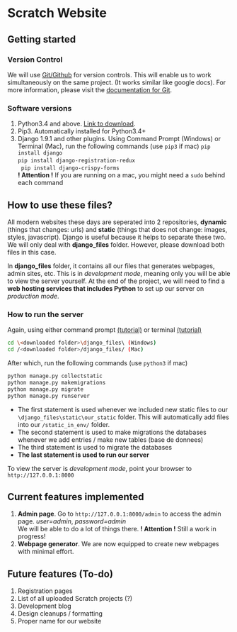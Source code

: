 # Scratch Website 
## Getting started 
### Version Control
We will use [Git/Github](https://desktop.github.com/) for version controls. This will enable us to work simultaneously on the same project. 
(It works similar like google docs). For more information, please visit the [documentation for Git](https://git-scm.com/).
### Software versions
  1. Python3.4 and above.  [Link to download](https://www.python.org/downloads/).
  2. Pip3. Automatically installed for Python3.4+
  3. Django 1.9.1 and other plugins. Using Command Prompt (Windows) or Terminal (Mac), run the following commands (use ```pip3``` if mac)
    ```
    pip install django  
    ```  
    ```
    pip install django-registration-redux  
    ```  
    ``` 
    pip install django-crispy-forms  
    ```  
    **! Attention !** If you are running on a mac, you might need a ```sudo``` behind each command  

## How to use these files?
All modern websites these days are seperated into 2 repositories, **dynamic** (things that changes: urls) and **static** 
(things that does not change: images, styles, javascript). Django is useful because it helps to separate these two. We will only deal
with **django_files** folder. However, please download both files in this case.

In **django_files** folder, it contains all our files that generates webpages, admin sites, etc. This is in _development mode_, meaning
only you will be able to view the server yourself. At the end of the project, we will need to find a **web hosting services that includes Python** to set up our 
server on _production mode_. 

### How to run the server  
Again, using either command prompt [(tutorial)](http://cli.learncodethehardway.org/book/) or terminal [(tutorial)](http://blog.teamtreehouse.com/introduction-to-the-mac-os-x-command-line)
``` sh
cd \<downloaded folder>\django_files\ (Windows)  
cd /<downloaded folder>/django_files/ (Mac)
```  
After which, run the following commands (use ```python3``` if mac)
``` sh
python manage.py collectstatic
python manage.py makemigrations
python manage.py migrate
python manage.py runserver
```
- The first statement is used whenever we included new static files to our ```\django_files\static\our_static``` folder. This will
automatically add files into our ```/static_in_env/``` folder. 
- The second statement is used to make migrations the databases whenever we add entries / make new tables (base de donnees)  
- The third statement is used to migrate the databases
- **The last statement is used to run our server**

To view the server is _development mode_, point your browser to ```http://127.0.0.1:8000```

## Current features implemented
1. **Admin page**. Go to ```http://127.0.0.1:8000/admin``` to access the admin page. _user=admin_, _password=admin_  
  We will be able to do a lot of things there. **! Attention !** Still a work in progress!
2. **Webpage generator**. We are now equipped to create new webpages with minimal effort. 

## Future features (To-do)
1. Registration pages
2. List of all uploaded Scratch projects (?)
3. Development blog
4. Design cleanups / formatting
5. Proper name for our website
  
